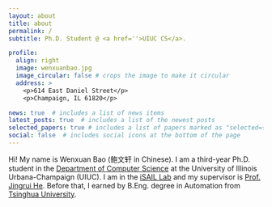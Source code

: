 ```yaml
---
layout: about
title: about
permalink: /
subtitle: Ph.D. Student @ <a href=''>UIUC CS</a>. 

profile:
  align: right
  image: wenxuanbao.jpg
  image_circular: false # crops the image to make it circular
  address: >
    <p>614 East Daniel Street</p>
    <p>Champaign, IL 61820</p>

news: true  # includes a list of news items
latest_posts: true  # includes a list of the newest posts
selected_papers: true # includes a list of papers marked as "selected={true}"
social: false  # includes social icons at the bottom of the page
---
```


Hi! My name is Wenxuan Bao (鲍文轩 in Chinese). I am a third-year Ph.D. student in the <a href='https://cs.illinois.edu/'>Department of Computer Science</a> at the University of Illinois Urbana-Champaign (UIUC). I am in the <a href='https://isail-laboratory.github.io/'>iSAIL Lab</a> and my supervisor is <a href='https://www.hejingrui.org/'>Prof. Jingrui He</a>. Before that, I earned by B.Eng. degree in Automation from <a href='https://www.tsinghua.edu.cn/'>Tsinghua University</a>. 


